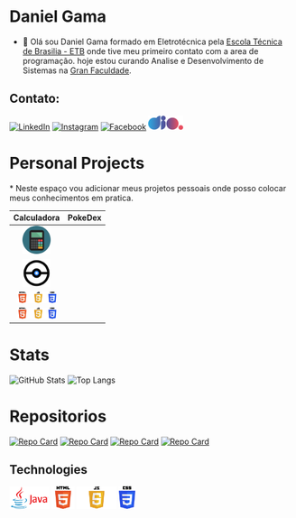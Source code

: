 <h1><strong> Daniel Gama</strong></h1>

- 👋 Olá sou Daniel Gama formado em Eletrotécnica pela [Escola Técnica de Brasilia - ETB](http://www.etb.com.br/) onde tive meu primeiro contato com a area de programação. hoje estou curando  Analise e  Desenvolvimento de Sistemas na [Gran Faculdade](https://faculdade.grancursosonline.com.br/curso/analise-e-desenvolvimento-de-sistemas/). 

## Contato:
[![LinkedIn](https://img.shields.io/badge/LinkedIn-000?style=for-the-badge&logo=linkedin&logoColor=0E76A8)](https://www.linkedin.com/in/daniel-gama-384b5692/)
[![Instagram](https://img.shields.io/badge/Instagram-000?style=for-the-badge&logo=instagram)](https://www.instagram.com/danniel.gama/)
[![Facebook](https://img.shields.io/badge/Facebook-000?style=for-the-badge&logo=facebook)](https://www.facebook.com/danielgalv/)
[<img height="25px" src="https://github.com/DanielGalves/img/blob/main/dio.svg"/>](https://www.dio.me/users/danielgama1)





 <h1><strong>Personal Projects</strong></h1>
* Neste espaço vou adicionar meus projetos pessoais onde posso colocar meus conhecimentos em pratica. 

|Calculadora|PokeDex|
|:------:|:------:|
|<a href="https://calculadora-zeta-ashy.vercel.app/"><img height="50px" src="https://github.com/DanielGalves/img/blob/main/calc.png" /></a>|
|<a href="https://pokedex-zeta-one.vercel.app/"><img height="50px" src="https://github.com/DanielGalves/img/blob/main/pokeball-one.svg" /></a>
|<img height="20px" src="https://github.com/DanielGalves/img/blob/main/HTML5.png"/><img height="20px" src="https://github.com/DanielGalves/img/blob/main/JavaScript.png"/><img height="20px" src="https://github.com/DanielGalves/img/blob/main/css3.png"/>
|<img height="20px" src="https://github.com/DanielGalves/img/blob/main/HTML5.png"/><img height="20px" src="https://github.com/DanielGalves/img/blob/main/JavaScript.png"/><img height="20px" src="https://github.com/DanielGalves/img/blob/main/css3.png"/>


<h1><strong>Stats</strong></h1>

![GitHub Stats](https://github-readme-stats.vercel.app/api?username=DanielGalves&theme=transparent&bg_color=000&border_color=30A3DC&show_icons=true&icon_color=30A3DC&title_color=E94D5F&text_color=FFF)
![Top Langs](https://github-readme-stats-git-masterrstaa-rickstaa.vercel.app/api/top-langs/?username=DanielGalves&bg_color=000&border_color=30A3DC&title_color=E94D5F&text_color=FFF)


<h1><strong>Repositorios</strong></h1>

[![Repo Card](https://github-readme-stats.vercel.app/api/pin/?username=DanielGalves&repo=Certificados&bg_color=000&border_color=30A3DC&show_icons=true&icon_color=30A3DC&title_color=E94D5F&text_color=FFF)](https://github.com/DanielGalves/Certificados)
[![Repo Card](https://github-readme-stats.vercel.app/api/pin/?username=DanielGalves&repo=Bootcamp-Santander-DIO&bg_color=000&border_color=30A3DC&show_icons=true&icon_color=30A3DC&title_color=E94D5F&text_color=FFF)](https://github.com/DanielGalves/Bootcamp-Santander-DIO)
[![Repo Card](https://github-readme-stats.vercel.app/api/pin/?username=DanielGalves&repo=curso_java_completo&bg_color=000&border_color=30A3DC&show_icons=true&icon_color=30A3DC&title_color=E94D5F&text_color=FFF)](https://github.com/DanielGalves/curso_java_completo)
[![Repo Card](https://github-readme-stats.vercel.app/api/pin/?username=DanielGalves&repo=Analise-e-Desemvolvimento&bg_color=000&border_color=30A3DC&show_icons=true&icon_color=30A3DC&title_color=E94D5F&text_color=FFF)](https://github.com/DanielGalves/Analise-e-Desemvolvimento)

## Technologies

<div >
 <img height="40px" src="https://github.com/DanielGalves/img/blob/main/java.png"/>
 <img height="40px" src="https://github.com/DanielGalves/img/blob/main/HTML5.png"/>
 <img height="40px" src="https://github.com/DanielGalves/img/blob/main/JavaScript.png"/>
 <img height="40px" src="https://github.com/DanielGalves/img/blob/main/css3.png"/>
</div>

